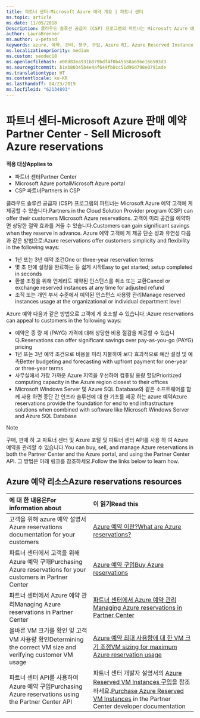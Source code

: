 ```yaml
---
title: 파트너 센터-Microsoft Azure 예약 개요 | 파트너 센터
ms.topic: article
ms.date: 11/05/2018
Description: 클라우드 솔루션 공급자 (CSP) 프로그램의 파트너는 Microsoft Azure 예약 고객에 게 제공할 수 있습니다.
author: LauraBrenner
ms.author: v-petand
keywords: azure, 예약, 관리, 청구, 구입, Azure RI, Azure Reserved Instances
ms.localizationpriority: medium
ms.custom: seodec18
ms.openlocfilehash: e08d83ea931b879bdf4f0b45558a696e166503d3
ms.sourcegitcommit: b1ab80345b4e4af649fb8cc51d96d798e0791ade
ms.translationtype: HT
ms.contentlocale: ko-KR
ms.lasthandoff: 04/23/2019
ms.locfileid: "62134893"
---
```

# <a name="partner-center---sell-microsoft-azure-reservations"></a><span data-ttu-id="12c95-104">파트너 센터-Microsoft Azure 판매 예약</span><span class="sxs-lookup"><span data-stu-id="12c95-104">Partner Center - Sell Microsoft Azure reservations</span></span>

<!--Maggie, 12/7/18 - Added "Partner Center" to metadata title and H1 title as per Catherine Watson in bug #19868631-->

<span data-ttu-id="12c95-105">**적용 대상**</span><span class="sxs-lookup"><span data-stu-id="12c95-105">**Applies to**</span></span>

- <span data-ttu-id="12c95-106">파트너 센터</span><span class="sxs-lookup"><span data-stu-id="12c95-106">Partner Center</span></span>
- <span data-ttu-id="12c95-107">Microsoft Azure portal</span><span class="sxs-lookup"><span data-stu-id="12c95-107">Microsoft Azure portal</span></span>
- <span data-ttu-id="12c95-108">CSP 파트너</span><span class="sxs-lookup"><span data-stu-id="12c95-108">Partners in CSP</span></span>

<span data-ttu-id="12c95-109">클라우드 솔루션 공급자 (CSP) 프로그램의 파트너는 Microsoft Azure 예약 고객에 게 제공할 수 있습니다.</span><span class="sxs-lookup"><span data-stu-id="12c95-109">Partners in the Cloud Solution Provider program (CSP) can offer their customers Microsoft Azure reservations.</span></span> <span data-ttu-id="12c95-110">고객이 미리 공간을 예약하면 상당한 절약 효과를 거둘 수 있습니다.</span><span class="sxs-lookup"><span data-stu-id="12c95-110">Customers can gain significant savings when they reserve in advance.</span></span> <span data-ttu-id="12c95-111">Azure 예약 고객에 게 제공 단순 성과 유연성 다음과 같은 방법으로:</span><span class="sxs-lookup"><span data-stu-id="12c95-111">Azure reservations offer customers simplicity and flexibility in the following ways:</span></span>

- <span data-ttu-id="12c95-112">1년 또는 3년 예약 조건</span><span class="sxs-lookup"><span data-stu-id="12c95-112">One or three-year reservation terms</span></span>
- <span data-ttu-id="12c95-113">몇 초 만에 설정을 완료하는 등 쉽게 시작</span><span class="sxs-lookup"><span data-stu-id="12c95-113">Easy to get started; setup completed in seconds</span></span>
- <span data-ttu-id="12c95-114">환불 조정을 위해 언제라도 예약된 인스턴스를 취소 또는 교환</span><span class="sxs-lookup"><span data-stu-id="12c95-114">Cancel or exchange reserved instances at any time for adjusted refund</span></span>
- <span data-ttu-id="12c95-115">조직 또는 개인 부서 수준에서 예약된 인스턴스 사용량 관리</span><span class="sxs-lookup"><span data-stu-id="12c95-115">Manage reserved instances usage at the organizational or individual department level</span></span> 

<span data-ttu-id="12c95-116">Azure 예약 다음과 같은 방법으로 고객에 게 호소할 수 있습니다.:</span><span class="sxs-lookup"><span data-stu-id="12c95-116">Azure reservations can appeal to customers in the following ways:</span></span>

- <span data-ttu-id="12c95-117">예약은 종 량 제 (PAYG) 가격에 대해 상당한 비용 절감을 제공할 수 있습니다.</span><span class="sxs-lookup"><span data-stu-id="12c95-117">Reservations can offer significant savings over pay-as-you-go (PAYG) pricing</span></span>
- <span data-ttu-id="12c95-118">1년 또는 3년 예약 조건으로 비용을 미리 지불하여 보다 효과적으로 예산 설정 및 예측</span><span class="sxs-lookup"><span data-stu-id="12c95-118">Better budgeting and forecasting with upfront payment for one-year or three-year terms</span></span>
- <span data-ttu-id="12c95-119">사무실에서 가장 가까운 Azure 지역을 우선하여 컴퓨팅 용량 할당</span><span class="sxs-lookup"><span data-stu-id="12c95-119">Prioritized computing capacity in the Azure region closest to their offices</span></span>
- <span data-ttu-id="12c95-120">Microsoft Windows Server 및 Azure SQL Database와 같은 소프트웨어를 함께 사용 하면 종단 간 인프라 솔루션에 대 한 기초를 제공 하는 azure 예약</span><span class="sxs-lookup"><span data-stu-id="12c95-120">Azure reservations provide the foundation for end to end infrastructure solutions when combined with software like Microsoft Windows Server and Azure SQL Database</span></span>

>[!NOTE]
> <span data-ttu-id="12c95-121">구매, 판매 하 고 파트너 센터 및 Azure 포털 및 파트너 센터 API를 사용 하 여 Azure 예약을 관리할 수 있습니다.</span><span class="sxs-lookup"><span data-stu-id="12c95-121">You can buy, sell, and manage Azure reservations in both the Partner Center and the Azure portal, and using the Partner Center API.</span></span> <span data-ttu-id="12c95-122">그 방법은 아래 링크를 참조하세요.</span><span class="sxs-lookup"><span data-stu-id="12c95-122">Follow the links below to learn how.</span></span>

## <a name="azure-reservations-resources"></a><span data-ttu-id="12c95-123">Azure 예약 리소스</span><span class="sxs-lookup"><span data-stu-id="12c95-123">Azure reservations resources</span></span>

|<span data-ttu-id="12c95-124">**에 대 한 내용은**</span><span class="sxs-lookup"><span data-stu-id="12c95-124">**For information about**</span></span>   |<span data-ttu-id="12c95-125">**이 읽기**</span><span class="sxs-lookup"><span data-stu-id="12c95-125">**Read this**</span></span>    |
|:-----------------------------|:-----------------|
| <span data-ttu-id="12c95-126">고객을 위해 azure 예약 설명서</span><span class="sxs-lookup"><span data-stu-id="12c95-126">Azure reservations documentation for your customers</span></span> | [<span data-ttu-id="12c95-127">Azure 예약 이란?</span><span class="sxs-lookup"><span data-stu-id="12c95-127">What are Azure reservations?</span></span>](https://docs.microsoft.com/azure/billing/billing-save-compute-costs-reservations)
|<span data-ttu-id="12c95-128">파트너 센터에서 고객을 위해 Azure 예약 구매</span><span class="sxs-lookup"><span data-stu-id="12c95-128">Purchasing Azure reservations for your customers in Partner Center</span></span>   |[<span data-ttu-id="12c95-129">Azure 예약 구입</span><span class="sxs-lookup"><span data-stu-id="12c95-129">Buy Azure reservations</span></span>](azure-reservations-buying.md)
|<span data-ttu-id="12c95-130">파트너 센터에서 Azure 예약 관리</span><span class="sxs-lookup"><span data-stu-id="12c95-130">Managing Azure reservations in Partner Center</span></span> | [<span data-ttu-id="12c95-131">파트너 센터에서 Azure 예약 관리</span><span class="sxs-lookup"><span data-stu-id="12c95-131">Managing Azure reservations in Partner Center</span></span>](azure-reservations-manage.md)
|<span data-ttu-id="12c95-132">올바른 VM 크기를 확인 및 고객 VM 사용량 확인</span><span class="sxs-lookup"><span data-stu-id="12c95-132">Determining the correct VM size and verifying customer VM usage</span></span>   |[<span data-ttu-id="12c95-133">Azure 예약 최대 사용량에 대 한 VM 크기 조정</span><span class="sxs-lookup"><span data-stu-id="12c95-133">VM sizing for maximum Azure reservation usage</span></span>](azure-usage.md)   |
|<span data-ttu-id="12c95-134">파트너 센터 API를 사용하여 Azure 예약 구입</span><span class="sxs-lookup"><span data-stu-id="12c95-134">Purchasing Azure reservations using the Partner Center API</span></span> | <span data-ttu-id="12c95-135">파트너 센터 개발자 설명서의 [Azure Reserved VM Instances 구입](https://docs.microsoft.com/partner-center/develop/purchase-azure-reservations)을 참조하세요.</span><span class="sxs-lookup"><span data-stu-id="12c95-135">[Purchase Azure Reserved VM Instances](https://docs.microsoft.com/partner-center/develop/purchase-azure-reservations) in the Partner Center developer documentation</span></span>
